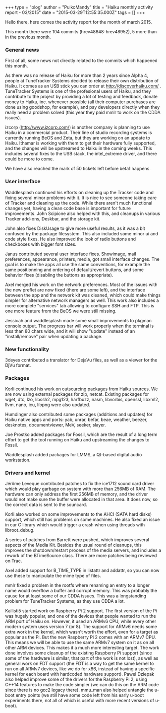 +++
type = "blog"
author = "PulkoMandy"
title = "Haiku monthly activity report - 03/2015"
date = "2015-03-29T12:55:35.000Z"
tags = []
+++

Hello there, here comes the activity report for the month of march 2015.

This month there were 104 commits (hrev48848-hrev48952), 5 more than in the previous month.
<!--break-->
<h3>General news</h3>

First of all, some news not directly related to the commits which happened this month.

As there was no release of Haiku for more than 2 years since Alpha 4, people at TuneTracker Systems decided to release their own distribution of Haiku. It comes as an USB stick you can order at http://discoverhaiku.com/ . TuneTracker Systems is one of the profesional users of Haiku, and they contribute to the project by providing a lot of testing and feedback, donate money to Haiku, inc. whenever possible (all their computer purchases are done using goodshop, for example), and pay developers directly when they really need a problem solved (this year they paid mmlr to work on the CDDA issues).

izcorp (http://www.izcorp.com/) is another company is planning to use Haiku in a commercial product. Their line of studio recording systems is currently running BeOS and Zeta, but they are working on an update to Haiku. Ithamar is working with them to get their hardware fully supported, and the changes will be upstreamed to Haiku in the coming weeks. This includes several fixes to the USB stack, the intel_extreme driver, and there could be more to come.

We have also reached the mark of 50 tickets left before beta1 happens.

<h3>User interface</h3>

Waddlesplash continued his efforts on cleaning up the Tracker code and fixing several minor problems with it. It is nice to see someone taking care of Tracker and cleaning up the code. While there aren't much functional changes yet, having
a clean code base is important for future improvements. John Scipione also helped with this, and cleanups in various Tracker add-ons, Deskbar, and the storage kit.

John also fixes DiskUsage to give more useful results, as it was a bit confused by the package filesystem. This also included some minor ui and code style fixes. He also improved the look of radio buttons and checkboxes with bigger font sizes.

Janus contributed several user interface fixes. Showimage, mail preferences, appearance, printers, media, got small interface changes. The goal is to make the apps all use the same conventions, for example the same positionning and ordering of default/revert buttons, and some behavior fixes (disabling the buttons as appropriate).

Axel merged his work on the network preferences. Most of the issues with the new preflet are now fixed (there are some left), and the interface between the app and the network kit was cleaned, which could make things simpler for alternative network managers as well. This work also includes a more complete "services" tab allowing to configure SSH and FTP. This is one more feature from the BeOS we were still missing.

Jessicah and waddlesplash made some small improvements to pkgman console output. The progress bar will work properly when the terminal is less than 80 chars wide, and it will show "update" instead of an "install/remove" pair when updating a package.

<h3>New functionality</h3>

3deyes contributed a translator for DejaVu files, as well as a viewer for the DjVu format.

<h3>Packages</h3>

Korli continued his work on outsourcing packages from Haiku sources. We are now using external packages for zip, netcat. Existing packages for wget, dtc, lzo, libssh2, mpg123, harfbuzz, nasm, libvorbis, openssl, libxml2, llvm, nano, icu, libpng were also updated.

Humdinger also contributed some packages (additions and updates) for Haiku native apps and ports: yab, unrar, befar, beae, weather, beezer, desknotes, documentviewer, MeV, seeker, slayer.

Joe Prostko added packages for Fossil, which are the result of a long term effort to get the tool running on Haiku and upstreaming the changes to Fossil.

Waddlesplash added packages for LMMS, a Qt-based digital audio workstation.

<h3>Drivers and kernel</h3>

Jérôme Leveque contributed patches to fix the ice1712 sound card driver which would play garbage on system with more than 256MB of RAM. The hardware can only address the first 256MB of memory, and the driver would not make sure the buffer were allocated in that area. It does now, so the correct data is sent to the souncard.

Korli also worked on some improvements to the AHCI (SATA hard disks) support, which still has problems on some machines. He also fixed an issue in our C library which would trigger a crash when using threads with libroot_debug.

A series of patches from Barrett were pushed, which improves several aspects of the Media Kit. Besides the usual round of cleanups, this improves the shutdown/restart process of the media servers, and includes a rework of the BTimeSource class. There are more patches being reviewed on Trac.

Axel added support for B_TIME_TYPE in listattr and addattr, so you can now use these to manipulate the mime type of files.

mmlr fixed a problem in the rootfs where renaming an entry to a longer name would overflow a buffer and corrupt memory. This was probably the cause for at least some of our CDDA issues. This was a longstanding problem for TuneTracker Systems, as they use CDDA a lot.

Kallisti5 started work on Raspberry Pi 2 support. The first version of the Pi was hugely popular, and one of the devices that people wanted to run the ARM port of Haiku on. However, it used an ARMv6 CPU, while every other modern system uses version 7 (or 8). The support for ARMv6 needs some extra work in the kernel, which wasn't worth the effort, even for a target as popular as the Pi. But the new Raspberry Pi 2 comes with an ARMv7 CPU. This means we will be able to use the same ARMv7 system on it as on all other ARM devices. This makes it a much more interesting target. The work done involves some cleanup of the existing Raspberry Pi support (since some of the hardware is similar, that part of the work is not lost), as well as general work on FDT support (the FDT is a way to get the same kernel to run on all ARMv7 devices, like we do for x86, instead of having a specific kernel for each board with hardcoded hardware support). Pawel Dziepak also helped improve some of the drivers for the Raspberry Pi 2, using C++14 features to make the code simpler (we can do this on the ARM code since there is no gcc2 legacy there). mmu_man also helped untangle the u-boot entry points (we still have some code left from his early u-boot experiments there, not all of which is useful with more recent versions of u-boot).